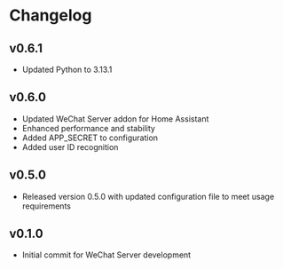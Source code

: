 # Changelog

## v0.6.1
- Updated Python to 3.13.1

## v0.6.0
- Updated WeChat Server addon for Home Assistant
- Enhanced performance and stability
- Added APP_SECRET to configuration
- Added user ID recognition

## v0.5.0
- Released version 0.5.0 with updated configuration file to meet usage requirements

## v0.1.0
- Initial commit for WeChat Server development